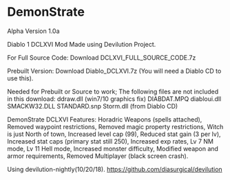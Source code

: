 # DemonStrate
Alpha Version 1.0a

Diablo 1 DCLXVI Mod Made using Devilution Project.

For Full Source Code:
Download DCLXVI_FULL_SOURCE_CODE.7z

Prebuilt Version:
Download Diablo_DCLXVI.7z
(You will need a Diablo CD to use this).

Needed for Prebuilt or Source to work;
The following files are not included in this download:
ddraw.dll (win7/10 graphics fix)
DIABDAT.MPQ
diabloui.dll
SMACKW32.DLL
STANDARD.snp
Storm.dll (from Diablo CD)

DemonStrate DCLXVI Features:
Horadric Weapons (spells attached),
Removed waypoint restrictions,
Removed magic property restrictions,
Witch is just North of town,
Increased level cap (99),
Reduced stat gain (3 per lv),
Increased stat caps (primary stat still 250),
Increased exp rates,
Lv 7 NM mode,
Lv 11 Hell mode,
Increased monster difficulty,
Modified weapon and armor requirements,
Removed Multiplayer (black screen crash).

Using devilution-nightly(10/20/18).
https://github.com/diasurgical/devilution
